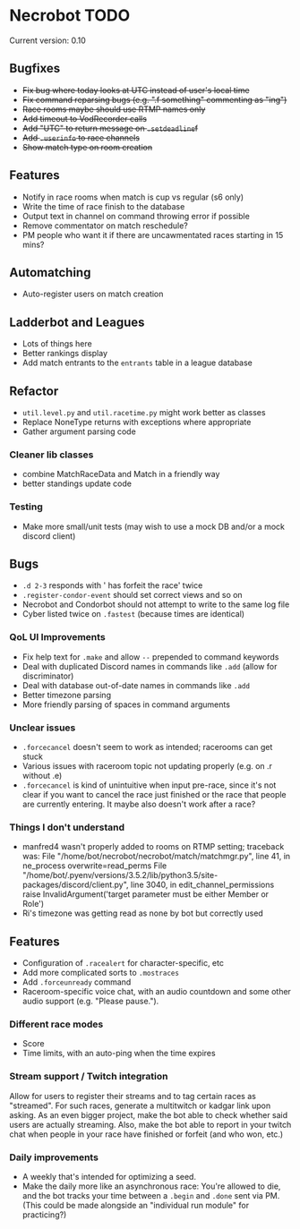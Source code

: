 # Necrobot TODO

Current version: 0.10

## Bugfixes 

- ~~Fix bug where today looks at UTC instead of user's local time~~
- ~~Fix command reparsing bugs (e.g. ".f something" commenting as "ing")~~
- ~~Race rooms maybe should use RTMP names only~~
- ~~Add timeout to VodRecorder calls~~
- ~~Add "UTC" to return message on `.setdeadline`f~~
- ~~Add `.userinfo` to race channels~~
- ~~Show match type on room creation~~

## Features

- Notify in race rooms when match is cup vs regular (s6 only)
- Write the time of race finish to the database
- Output text in channel on command throwing error if possible
- Remove commentator on match reschedule?
- PM people who want it if there are uncawmentated races starting in 15 mins?

## Automatching

- Auto-register users on match creation

## Ladderbot and Leagues

- Lots of things here
- Better rankings display
- Add match entrants to the `entrants` table in a league database

## Refactor

- `util.level.py` and `util.racetime.py` might work better as classes
- Replace NoneType returns with exceptions where appropriate
- Gather argument parsing code

### Cleaner lib classes

- combine MatchRaceData and Match in a friendly way
- better standings update code

### Testing

- Make more small/unit tests (may wish to use a mock DB and/or a mock discord client)

## Bugs

- `.d 2-3` responds with '<player> has forfeit the race' twice
- `.register-condor-event` should set correct views and so on
- Necrobot and Condorbot should not attempt to write to the same log file
- Cyber listed twice on `.fastest` (because times are identical)

### QoL UI Improvements

- Fix help text for `.make` and allow `--` prepended to command keywords
- Deal with duplicated Discord names in commands like `.add` (allow for discriminator)
- Deal with database out-of-date names in commands like `.add`
- Better timezone parsing
- More friendly parsing of spaces in command arguments

### Unclear issues

- `.forcecancel` doesn't seem to work as intended; racerooms can get stuck
- Various issues with raceroom topic not updating properly (e.g. on .r without .e)
- `.forcecancel` is kind of unintuitive when input pre-race, since it's not clear if you want to cancel the race
just finished or the race that people are currently entering. It maybe also doesn't work after a race?

### Things I don't understand

- manfred4 wasn't properly added to rooms on RTMP setting; traceback was:
  File "/home/bot/necrobot/necrobot/match/matchmgr.py", line 41, in ne_process
    overwrite=read_perms
  File "/home/bot/.pyenv/versions/3.5.2/lib/python3.5/site-packages/discord/client.py", line 3040, in edit_channel_permissions
    raise InvalidArgument('target parameter must be either Member or Role')
- Ri's timezone was getting read as none by bot but correctly used

## Features

- Configuration of `.racealert` for character-specific, etc
- Add more complicated sorts to `.mostraces`
- Add `.forceunready` command
- Raceroom-specific voice chat, with an audio countdown and some other audio support (e.g. "Please pause.").

### Different race modes

- Score
- Time limits, with an auto-ping when the time expires

### Stream support / Twitch integration

Allow for users to register their streams and to tag certain races as "streamed". For such races, generate 
a multitwitch or kadgar link upon asking. As an even bigger project, make the bot able to check whether said 
users are actually streaming. Also, make the bot able to report in your twitch chat when people in your race 
have finished or forfeit (and who won, etc.)

### Daily improvements

- A weekly that's intended for optimizing a seed.
- Make the daily more like an asynchronous race: You're allowed to die, and the bot tracks your time between a
`.begin` and `.done` sent via PM. (This could be made alongside an "individual run module" for practicing?)
